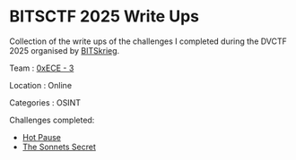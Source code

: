 # BITSCTF 2025 Write Ups

Collection of the write ups of the challenges I completed during the DVCTF 2025 organised by [BITSkrieg](https://www.linkedin.com/company/bitskrieg/posts/?feedView=all).

Team : [0xECE - 3](https://www.linkedin.com/company/asso0xece/posts/?feedView=all)

Location : Online

Categories : OSINT

Challenges completed: 
- [Hot Pause](/BITSCTF_2025/OSINT/Hot_pause/README.md)
- [The Sonnets Secret](/BITSCTF_2025/OSINT/The_Sonnets_Secret/README.md)
